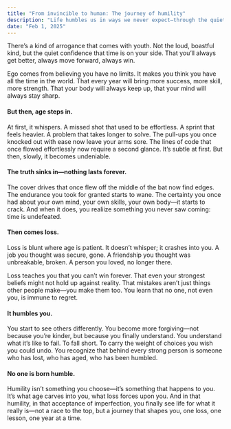 ```yaml
---
title: "From invincible to human: The journey of humility"
description: "Life humbles us in ways we never expect—through the quiet erosion of time and the sharp lessons of loss. This is how they shape us, one moment at a time."
date: "Feb 1, 2025"
---
```


There’s a kind of arrogance that comes with youth. Not the loud, boastful kind, but the quiet confidence that time is on your side. That you’ll always get better, always move forward, always win.

Ego comes from believing you have no limits. It makes you think you have all the time in the world. That every year will bring more success, more skill, more strength. That your body will always keep up, that your mind will always stay sharp.

#### But then, age steps in.

At first, it whispers. A missed shot that used to be effortless. A sprint that feels heavier. A problem that takes longer to solve. The pull-ups you once knocked out with ease now leave your arms sore. The lines of code that once flowed effortlessly now require a second glance. It’s subtle at first. But then, slowly, it becomes undeniable.

#### The truth sinks in—nothing lasts forever.

The cover drives that once flew off the middle of the bat now find edges. The endurance you took for granted starts to wane. The certainty you once had about your own mind, your own skills, your own body—it starts to crack. And when it does, you realiize something you never saw coming: time is undefeated.

#### Then comes loss.

Loss is blunt where age is patient. It doesn’t whisper; it crashes into you. A job you thought was secure, gone. A friendship you thought was unbreakable, broken. A person you loved, no longer there.

Loss teaches you that you can’t win forever. That even your strongest beliefs might not hold up against reality. That mistakes aren’t just things other people make—you make them too. You learn that no one, not even you, is immune to regret.

#### It humbles you.

You start to see others differently. You become more forgiving—not because you’re kinder, but because you finally understand. You understand what it’s like to fail. To fall short. To carry the weight of choices you wish you could undo. You recognize that behind every strong person is someone who has lost, who has aged, who has been humbled.

#### No one is born humble.

Humility isn’t something you choose—it’s something that happens to you. It’s what age carves into you, what loss forces upon you. And in that humility, in that acceptance of imperfection, you finally see life for what it really is—not a race to the top, but a journey that shapes you, one loss, one lesson, one year at a time.
